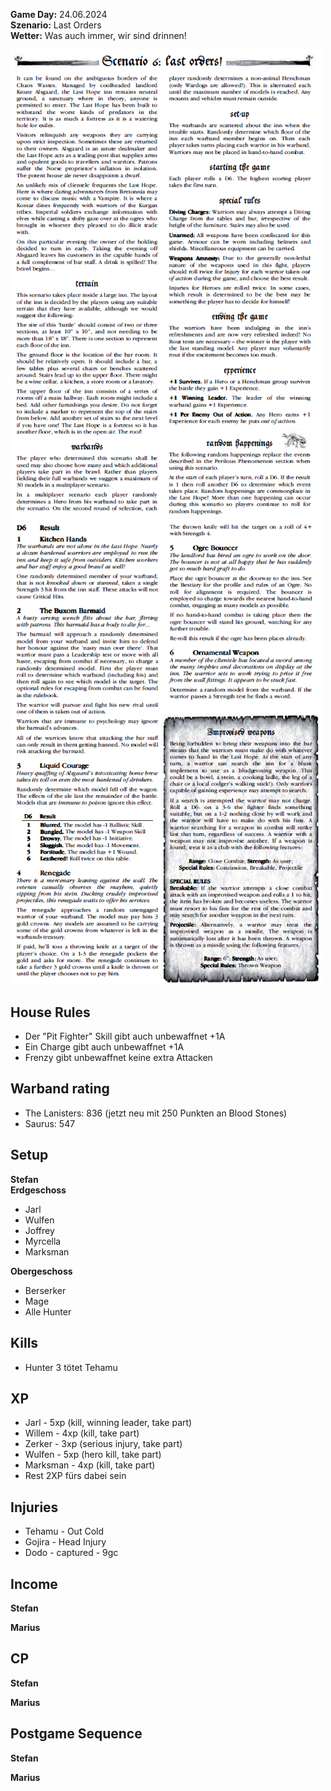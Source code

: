 **Game Day:** 24.06.2024  
**Szenario:** Last Orders  
**Wetter:** Was auch immer, wir sind drinnen!

<img src="../Pics/LO_1.png" alt="drawing" width="500"/>

<img src="../Pics/LO_2.png" alt="drawing" width="500"/>

## House Rules
 - Der "Pit Fighter" Skill gibt auch unbewaffnet +1A
 - Ein Charge gibt auch unbewaffnet +1A
 - Frenzy gibt unbewaffnet keine extra Attacken

## Warband rating
- The Lanisters: 836  (jetzt neu mit 250 Punkten an Blood Stones)
- Saurus: 547

## Setup
**Stefan**  
**Erdgeschoss**  
 - Jarl
 - Wulfen
 - Joffrey
 - Myrcella
 - Marksman

**Obergeschoss**
 - Berserker
 - Mage
 - Alle Hunter
 

## Kills
 - Hunter 3 tötet Tehamu

## XP
 - Jarl - 5xp (kill, winning leader, take part)
 - Willem - 4xp (kill, take part)
 - Zerker - 3xp (serious injury, take part)
 - Wulfen - 5xp (hero kill, take part)
 - Marksman - 4xp (kill, take part)
 - Rest 2XP fürs dabei sein

## Injuries
 - Tehamu - Out Cold
 - Gojira - Head Injury
 - Dodo - captured - 9gc

## Income
**Stefan**  

**Marius**  

## CP
**Stefan**  

**Marius**  


## Postgame Sequence 
**Stefan**  


**Marius**  
